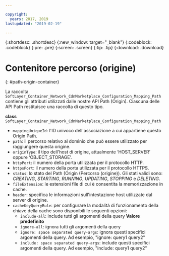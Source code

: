 ```yaml
---

copyright:
  years: 2017, 2019
lastupdated: "2019-02-19"

---
```


{:shortdesc: .shortdesc}
{:new_window: target="_blank"}
{:codeblock: .codeblock}
{:pre: .pre}
{:screen: .screen}
{:tip: .tip}
{:download: .download}  

# Contenitore percorso (origine)
{: #path-origin-container}

La raccolta `SoftLayer_Container_Network_CdnMarketplace_Configuration_Mapping_Path` contiene gli attributi utilizzati dalle nostre API Path (Origin). Ciascuna delle API Path restituisce una raccolta di questo tipo.

**class** `SoftLayer_Container_Network_CdnMarketplace_Configuration_Mapping_Path`  

* `mappingUniqueId`: l'ID univoco dell'associazione a cui appartiene questo Origin Path.  
* `path`:  il percorso relativo al dominio che può essere utilizzato per raggiungere questa origine.  
* `originType`: il tipo dell'host di origine, attualmente ‘HOST\_SERVER’ oppure ‘OBJECT\_STORAGE’.  
* `httpPort`: il numero della porta utilizzata per il protocollo HTTP.  
* `httpsPort`: il numero della porta utilizzata per il protocollo HTTPS.  
* `status`: lo stato del Path (Origin (Percorso (origine)). Gli stati validi sono: _CREATING_, _STARTING_, _RUNNING_, _UPDATING_, _STOPPING_ e _DELETING_.
* `fileExtension`: le estensioni file di cui è consentita la memorizzazione in cache.  
* `header`: specifica le informazioni sull'intestazione host utilizzate dal server di origine.
* `cacheKeyQueryRule`: per configurare la modalità di funzionamento della chiave della cache sono disponibili le seguenti opzioni:
  * `include-all`: include tutti gli argomenti della query **Valore predefinito**
  * `ignore-all`: ignora tutti gli argomenti della query
  * `ignore: space separated query-args`: ignora questi specifici argomenti della query. Ad esempio, "ignore: query1 query2"
  * `include: space separated query-args`: include questi specifici argomenti della query. Ad esempio, "include: query1 query2"
